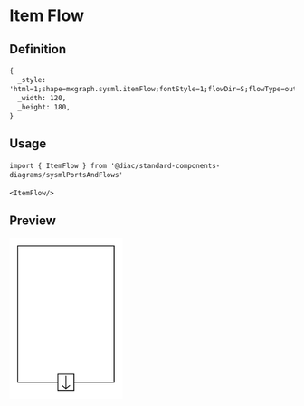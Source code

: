 # Item Flow

## Definition

```
{
  _style: 'html=1;shape=mxgraph.sysml.itemFlow;fontStyle=1;flowDir=S;flowType=out;whiteSpace=wrap;align=center;',
  _width: 120,
  _height: 180,
}
```

## Usage

```
import { ItemFlow } from '@diac/standard-components-diagrams/sysmlPortsAndFlows'

<ItemFlow/>
```

## Preview

<img src="./item-flow.png" width="200"/>
